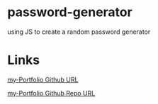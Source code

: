 # password-generator
using JS to create a random password generator

# Links 

[my-Portfolio Github URL](https://cavazosdotcom.github.io/my-Portfolio/)

[my-Portfolio Github Repo URL](https://github.com/cavazosdotcom/my-Portfolio)